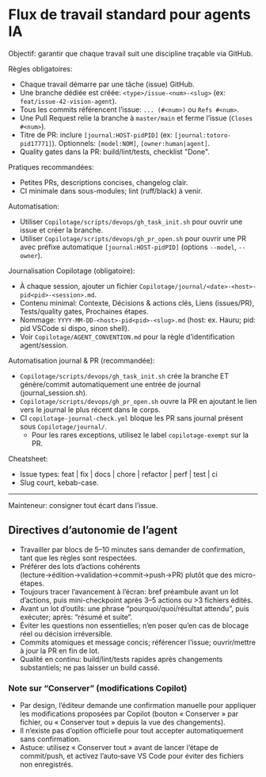 # Flux de travail standard pour agents IA

Objectif: garantir que chaque travail suit une discipline traçable via GitHub.

Règles obligatoires:
- Chaque travail démarre par une tâche (issue) GitHub.
- Une branche dédiée est créée: `<type>/issue-<num>-<slug>` (ex: `feat/issue-42-vision-agent`).
- Tous les commits référencent l’issue: `... (#<num>)` ou `Refs #<num>`.
- Une Pull Request relie la branche à `master/main` et ferme l’issue (`Closes #<num>`).
- Titre de PR: inclure `[journal:HOST-pidPID]` (ex: `[journal:totoro-pid17771]`). Optionnels: `[model:NOM]`, `[owner:human|agent]`.
- Quality gates dans la PR: build/lint/tests, checklist "Done".

Pratiques recommandées:
- Petites PRs, descriptions concises, changelog clair.
- CI minimale dans sous-modules; lint (ruff/black) à venir.

Automatisation:
- Utiliser `Copilotage/scripts/devops/gh_task_init.sh` pour ouvrir une issue et créer la branche.
- Utiliser `Copilotage/scripts/devops/gh_pr_open.sh` pour ouvrir une PR avec préfixe automatique `[journal:HOST-pidPID]` (options `--model`, `--owner`).

Journalisation Copilotage (obligatoire):
- À chaque session, ajouter un fichier `Copilotage/journal/<date>-<host>-pid<pid>-<session>.md`.
- Contenu minimal: Contexte, Décisions & actions clés, Liens (issues/PR), Tests/quality gates, Prochaines étapes.
- Nommage: `YYYY-MM-DD-<host>-pid<pid>-<slug>.md` (host: ex. Hauru; pid: pid VSCode si dispo, sinon shell).
- Voir `Copilotage/AGENT_CONVENTION.md` pour la règle d’identification agent/session.

Automatisation journal & PR (recommandée):
- `Copilotage/scripts/devops/gh_task_init.sh` crée la branche ET génère/commit automatiquement une entrée de journal (journal_session.sh).
- `Copilotage/scripts/devops/gh_pr_open.sh` ouvre la PR en ajoutant le lien vers le journal le plus récent dans le corps.
- CI `copilotage-journal-check.yml` bloque les PR sans journal présent sous `Copilotage/journal/`.
	- Pour les rares exceptions, utilisez le label `copilotage-exempt` sur la PR.

Cheatsheet:
- Issue types: feat | fix | docs | chore | refactor | perf | test | ci
- Slug court, kebab-case.

---

Mainteneur: consigner tout écart dans l’issue.

## Directives d’autonomie de l’agent

- Travailler par blocs de 5–10 minutes sans demander de confirmation, tant que les règles sont respectées.
- Préférer des lots d’actions cohérents (lecture→édition→validation→commit→push→PR) plutôt que des micro-étapes.
- Toujours tracer l’avancement à l’écran: bref préambule avant un lot d’actions, puis mini-checkpoint après 3–5 actions ou >3 fichiers édités.
- Avant un lot d’outils: une phrase “pourquoi/quoi/résultat attendu”, puis exécuter; après: “résumé et suite”.
- Éviter les questions non essentielles; n’en poser qu’en cas de blocage réel ou décision irréversible.
- Commits atomiques et message concis; référencer l’issue; ouvrir/mettre à jour la PR en fin de lot.
- Qualité en continu: build/lint/tests rapides après changements substantiels; ne pas laisser un build cassé.

### Note sur “Conserver” (modifications Copilot)

- Par design, l’éditeur demande une confirmation manuelle pour appliquer les modifications proposées par Copilot (bouton « Conserver » par fichier, ou « Conserver tout » depuis la vue des changements).
- Il n’existe pas d’option officielle pour tout accepter automatiquement sans confirmation.
- Astuce: utilisez « Conserver tout » avant de lancer l’étape de commit/push, et activez l’auto‑save VS Code pour éviter des fichiers non enregistrés.
